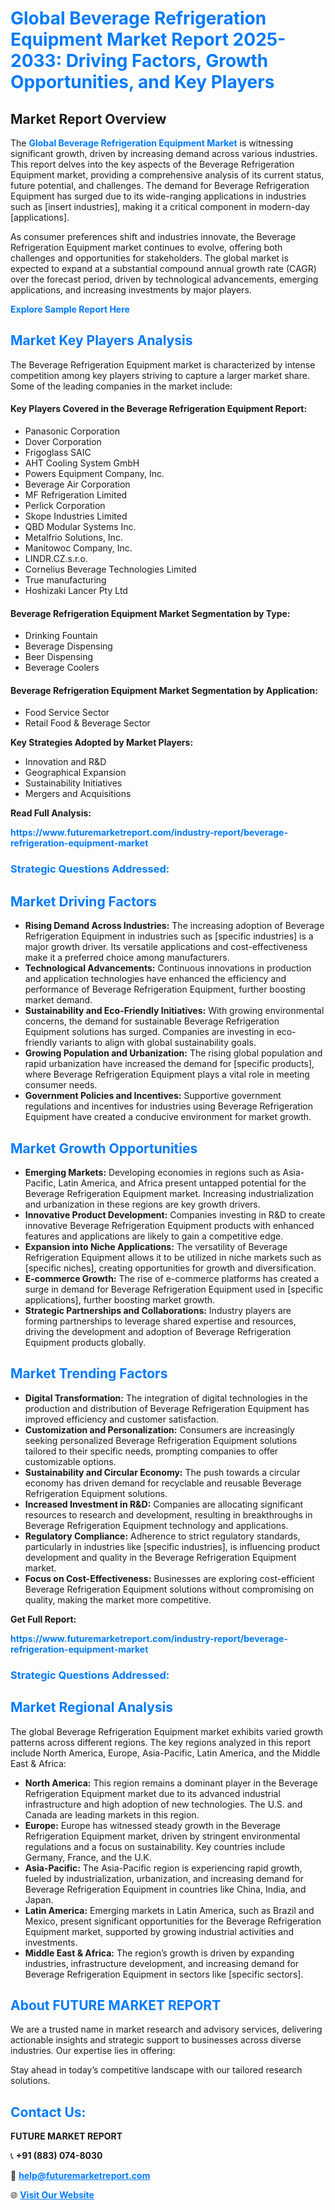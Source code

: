 <h1 style="color: #007BFF;">Global Beverage Refrigeration Equipment Market Report 2025-2033: Driving Factors, Growth Opportunities, and Key Players</h1>

<section id="overview">
<h2>Market Report Overview</h2>
<p>The <a href="https://www.futuremarketreport.com/industry-report/beverage-refrigeration-equipment-market" style="color: #007BFF; text-decoration: none;"><strong>Global Beverage Refrigeration Equipment Market</strong></a> is witnessing significant growth, driven by increasing demand across various industries. This report delves into the key aspects of the Beverage Refrigeration Equipment market, providing a comprehensive analysis of its current status, future potential, and challenges. The demand for Beverage Refrigeration Equipment has surged due to its wide-ranging applications in industries such as [insert industries], making it a critical component in modern-day [applications].</p>
<p>As consumer preferences shift and industries innovate, the Beverage Refrigeration Equipment market continues to evolve, offering both challenges and opportunities for stakeholders. The global market is expected to expand at a substantial compound annual growth rate (CAGR) over the forecast period, driven by technological advancements, emerging applications, and increasing investments by major players.</p>
</section>

<section id="overview">
<p><a href="https://www.futuremarketreport.com/request-sample/reportId=92065" style="color: #007BFF; text-decoration: none;"><strong>Explore Sample Report Here</strong></a></p>
</section>

<section id="key-players">
<h2 style="color: #007BFF;">Market Key Players Analysis</h2>
<p>The Beverage Refrigeration Equipment market is characterized by intense competition among key players striving to capture a larger market share. Some of the leading companies in the market include:</p>
<h4>Key Players Covered in the Beverage Refrigeration Equipment Report:</h4>
<ul><li>Panasonic Corporation</li><li>Dover Corporation</li><li>Frigoglass SAIC</li><li>AHT Cooling System GmbH</li><li>Powers Equipment Company, Inc.</li><li>Beverage Air Corporation</li><li>MF Refrigeration Limited</li><li>Perlick Corporation</li><li>Skope Industries Limited</li><li>QBD Modular Systems Inc.</li><li>Metalfrio Solutions, Inc.</li><li>Manitowoc Company, Inc.</li><li>LINDR.CZ.s.r.o.</li><li>Cornelius Beverage Technologies Limited</li><li>True manufacturing</li><li>Hoshizaki Lancer Pty Ltd</li></ul>
<h4>Beverage Refrigeration Equipment Market Segmentation by Type:</h4>
<ul><li>Drinking Fountain</li><li>Beverage Dispensing</li><li>Beer Dispensing</li><li>Beverage Coolers</li></ul>

<h4>Beverage Refrigeration Equipment Market Segmentation by Application:</h4>
<ul><li>Food Service Sector</li><li>Retail Food &amp; Beverage Sector</li></ul>
<p><strong>Key Strategies Adopted by Market Players:</strong></p>
<ul>
<li>Innovation and R&D</li>
<li>Geographical Expansion</li>
<li>Sustainability Initiatives</li>
<li>Mergers and Acquisitions</li>
</ul>
</section>

<section>
<p><strong>Read Full Analysis: </strong></p><a href="https://www.futuremarketreport.com/industry-report/beverage-refrigeration-equipment-market" style="color: #007BFF; text-decoration: none;"><strong>https://www.futuremarketreport.com/industry-report/beverage-refrigeration-equipment-market</strong></a>
<h3 style="color: #007BFF;">Strategic Questions Addressed:</h3>
</section>

<section id="driving-factors">
<h2 style="color: #007BFF;">Market Driving Factors</h2>
<ul>
<li><strong>Rising Demand Across Industries:</strong> The increasing adoption of Beverage Refrigeration Equipment in industries such as [specific industries] is a major growth driver. Its versatile applications and cost-effectiveness make it a preferred choice among manufacturers.</li>
<li><strong>Technological Advancements:</strong> Continuous innovations in production and application technologies have enhanced the efficiency and performance of Beverage Refrigeration Equipment, further boosting market demand.</li>
<li><strong>Sustainability and Eco-Friendly Initiatives:</strong> With growing environmental concerns, the demand for sustainable Beverage Refrigeration Equipment solutions has surged. Companies are investing in eco-friendly variants to align with global sustainability goals.</li>
<li><strong>Growing Population and Urbanization:</strong> The rising global population and rapid urbanization have increased the demand for [specific products], where Beverage Refrigeration Equipment plays a vital role in meeting consumer needs.</li>
<li><strong>Government Policies and Incentives:</strong> Supportive government regulations and incentives for industries using Beverage Refrigeration Equipment have created a conducive environment for market growth.</li>
</ul>
</section>

<section id="growth-opportunities">
<h2 style="color: #007BFF;">Market Growth Opportunities</h2>
<ul>
<li><strong>Emerging Markets:</strong> Developing economies in regions such as Asia-Pacific, Latin America, and Africa present untapped potential for the Beverage Refrigeration Equipment market. Increasing industrialization and urbanization in these regions are key growth drivers.</li>
<li><strong>Innovative Product Development:</strong> Companies investing in R&D to create innovative Beverage Refrigeration Equipment products with enhanced features and applications are likely to gain a competitive edge.</li>
<li><strong>Expansion into Niche Applications:</strong> The versatility of Beverage Refrigeration Equipment allows it to be utilized in niche markets such as [specific niches], creating opportunities for growth and diversification.</li>
<li><strong>E-commerce Growth:</strong> The rise of e-commerce platforms has created a surge in demand for Beverage Refrigeration Equipment used in [specific applications], further boosting market growth.</li>
<li><strong>Strategic Partnerships and Collaborations:</strong> Industry players are forming partnerships to leverage shared expertise and resources, driving the development and adoption of Beverage Refrigeration Equipment products globally.</li>
</ul>
</section>

<section id="trending-factors">
<h2 style="color: #007BFF;">Market Trending Factors</h2>
<ul>
<li><strong>Digital Transformation:</strong> The integration of digital technologies in the production and distribution of Beverage Refrigeration Equipment has improved efficiency and customer satisfaction.</li>
<li><strong>Customization and Personalization:</strong> Consumers are increasingly seeking personalized Beverage Refrigeration Equipment solutions tailored to their specific needs, prompting companies to offer customizable options.</li>
<li><strong>Sustainability and Circular Economy:</strong> The push towards a circular economy has driven demand for recyclable and reusable Beverage Refrigeration Equipment solutions.</li>
<li><strong>Increased Investment in R&D:</strong> Companies are allocating significant resources to research and development, resulting in breakthroughs in Beverage Refrigeration Equipment technology and applications.</li>
<li><strong>Regulatory Compliance:</strong> Adherence to strict regulatory standards, particularly in industries like [specific industries], is influencing product development and quality in the Beverage Refrigeration Equipment market.</li>
<li><strong>Focus on Cost-Effectiveness:</strong> Businesses are exploring cost-efficient Beverage Refrigeration Equipment solutions without compromising on quality, making the market more competitive.</li>
</ul>
</section>

<section>
<p><strong>Get Full Report: </strong></p><a href="https://www.futuremarketreport.com/industry-report/beverage-refrigeration-equipment-market" style="color: #007BFF; text-decoration: none;"><strong>https://www.futuremarketreport.com/industry-report/beverage-refrigeration-equipment-market</strong></a>
<h3 style="color: #007BFF;">Strategic Questions Addressed:</h3>
</section>


<section id="regional-analysis">
<h2 style="color: #007BFF;">Market Regional Analysis</h2>
<p>The global Beverage Refrigeration Equipment market exhibits varied growth patterns across different regions. The key regions analyzed in this report include North America, Europe, Asia-Pacific, Latin America, and the Middle East & Africa:</p>
<ul>
<li><strong>North America:</strong> This region remains a dominant player in the Beverage Refrigeration Equipment market due to its advanced industrial infrastructure and high adoption of new technologies. The U.S. and Canada are leading markets in this region.</li>
<li><strong>Europe:</strong> Europe has witnessed steady growth in the Beverage Refrigeration Equipment market, driven by stringent environmental regulations and a focus on sustainability. Key countries include Germany, France, and the U.K.</li>
<li><strong>Asia-Pacific:</strong> The Asia-Pacific region is experiencing rapid growth, fueled by industrialization, urbanization, and increasing demand for Beverage Refrigeration Equipment in countries like China, India, and Japan.</li>
<li><strong>Latin America:</strong> Emerging markets in Latin America, such as Brazil and Mexico, present significant opportunities for the Beverage Refrigeration Equipment market, supported by growing industrial activities and investments.</li>
<li><strong>Middle East & Africa:</strong> The region’s growth is driven by expanding industries, infrastructure development, and increasing demand for Beverage Refrigeration Equipment in sectors like [specific sectors].</li>
</ul>
</section>

<footer>
<h2 style="color: #007BFF;">About FUTURE MARKET REPORT</h2>
<p>We are a trusted name in market research and advisory services, delivering actionable insights and strategic support to businesses across diverse industries. Our expertise lies in offering:</p>

<p>Stay ahead in today’s competitive landscape with our tailored research solutions.</p>

<h2 style="color: #007BFF;">Contact Us:</h2>
<p><strong>FUTURE MARKET REPORT</strong></p>
<p>📞 <strong>+91 (883) 074-8030</strong></p>
<p>📧 <strong><a href="mailto:help@futuremarketreport.com" style="color: #007BFF;">help@futuremarketreport.com</a></strong></p>
<p>🌐 <strong><a href="https://www.futuremarketreport.com/" style="color: #007BFF;">Visit Our Website</a></strong></p>
</footer>
